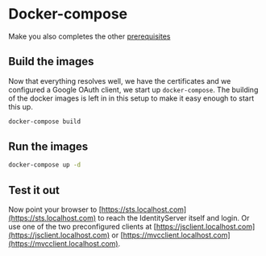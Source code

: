 # Docker-compose

Make you also completes the other [prerequisites](../prerequisites/)

## Build the images

Now that everything resolves well, we have the certificates and we configured a Google OAuth client, we start up `docker-compose`. The building of the docker images is left in in this setup to make it easy enough to start this up.

```bash
docker-compose build
```

## Run the images

```bash
docker-compose up -d
```

## Test it out

Now point your browser to [https://sts.localhost.com](https://sts.localhost.com) to reach the IdentityServer itself and login. Or use one of the two preconfigured clients at [https://jsclient.localhost.com](https://jsclient.localhost.com) or [https://mvcclient.localhost.com](https://mvcclient.localhost.com).
